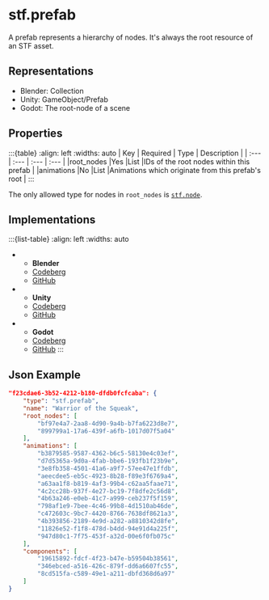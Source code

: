 # stf.prefab
A prefab represents a hierarchy of nodes. It's always the root resource of an STF asset.

## Representations
* Blender: Collection
* Unity: GameObject/Prefab
* Godot: The root-node of a scene

## Properties

:::{table}
:align: left
:widths: auto
| Key | Required | Type | Description |
| :--- | :--- | :--- | :--- |
|root_nodes |Yes |List<Resource-ID> |IDs of the root nodes within this prefab |
|animations |No |List<Resource-ID> |Animations which originate from this prefab's root |
:::

The only allowed type for nodes in `root_nodes` is [`stf.node`](stf_node.md).

## Implementations
:::{list-table}
:align: left
:widths: auto
*	- **Blender**
	- [Codeberg](https://codeberg.org/emperorofmars/stf_blender/src/branch/master/stfblender/stf_modules/core/stf_prefab/stf_prefab.py)
	- [GitHub](https://github.com/emperorofmars/stf_blender/blob/master/stfblender/stf_modules/core/stf_prefab/stf_prefab.py)
*	- **Unity**
	- [Codeberg](https://codeberg.org/emperorofmars/stf_unity/src/branch/master/Runtime/Modules/Modules_Core/STF_Prefab.cs)
	- [GitHub](https://github.com/emperorofmars/stf_unity/blob/master/Runtime/Modules/Modules_Core/STF_Prefab.cs)
*	- **Godot**
	- [Codeberg](https://codeberg.org/emperorofmars/stf_godot/src/branch/master/addons/stf_godot/modules/stf/STF_Prefab.gd)
	- [GitHub](https://github.com/emperorofmars/stf_godot/blob/master/addons/stf_godot/modules/stf/STF_Prefab.gd)
:::

## Json Example
```json
"f23cdae6-3b52-4212-b180-dfdb0fcfcaba": {
	"type": "stf.prefab",
	"name": "Warrior of the Squeak",
	"root_nodes": [
		"bf97e4a7-2aa8-4d90-9a4b-b7fa6223d8e7",
		"899799a1-17a6-439f-a6fb-1017d07f5a04"
	],
	"animations": [
		"b3879585-9587-4362-b6c5-58130e4c03ef",
		"d7d5365a-9d0a-4fab-bbe6-193fb1f23b9e",
		"3e8fb358-4501-41a6-a9f7-57ee47e1ffdb",
		"aeecdee5-eb5c-4923-8b28-f89e3f6769a4",
		"a63aa1f8-b819-4af3-99b4-c62aa5faae71",
		"4c2cc28b-937f-4e27-bc19-7f8dfe2c56d8",
		"4b63a246-e0eb-41c7-a999-ceb237f5f159",
		"798af1e9-7bee-4c46-99b8-4d1510ab46de",
		"c472603c-9bc7-4420-8766-7638df8621a3",
		"4b393856-2189-4e9d-a282-a8810342d8fe",
		"11826e52-f1f8-478d-b4dd-94e91d4a225f",
		"947d80c1-7f75-453f-a32d-00e6f0fb075c"
	],
	"components": [
		"19615892-fdcf-4f23-b47e-b59504b38561",
		"346ebced-a516-426c-879f-dd6a6607fc55",
		"8cd515fa-c589-49e1-a211-dbfd368d6a97"
	]
}
```
